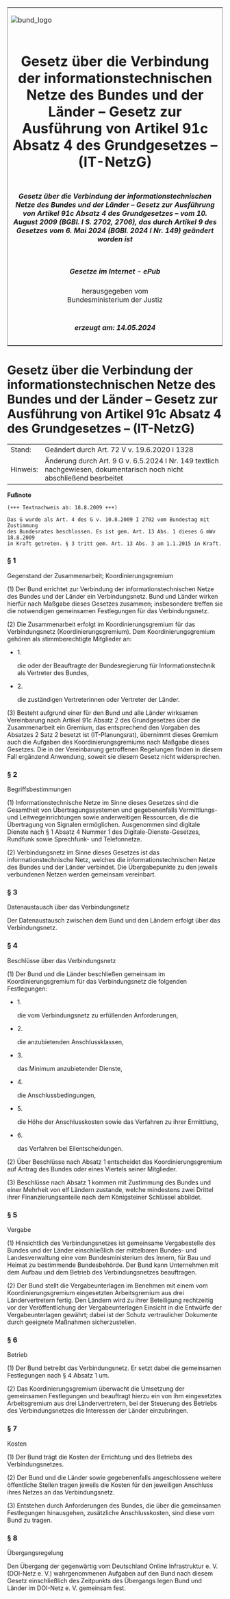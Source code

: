 <span id="DECKBLATT.html"></span>

<table border="0" frame="border" width="100%">

<tr valign="top">

<td align="left">

![bund\_logo](BfJ_2021_Web_de_de.gif)

</td>

<td align="right">

 

</td>

</tr>

<tr align="center" valign="middle">

<td colspan="2">

# Gesetz über die Verbindung der informationstechnischen Netze des Bundes und der Länder – Gesetz zur Ausführung von Artikel 91c Absatz 4 des Grundgesetzes – (IT-NetzG)

</td>

</tr>

<tr align="center" valign="middle">

<td colspan="2">

##### Gesetz über die Verbindung der informationstechnischen Netze des Bundes und der Länder – Gesetz zur Ausführung von Artikel 91c Absatz 4 des Grundgesetzes – vom 10. August 2009 (BGBl. I S. 2702, 2706), das durch Artikel 9 des Gesetzes vom 6. Mai 2024 (BGBl. 2024 I Nr. 149) geändert worden ist

</td>

</tr>

<tr align="center" valign="middle">

<td colspan="2">

  
  

##### Gesetze im Internet - ePub  
  
herausgegeben vom  
Bundesministerium der Justiz

</td>

</tr>

<tr align="center" valign="bottom">

<td colspan="2">

  
  

##### erzeugt am: 14.05.2024

</td>

</tr>

</table>

<span id="BJNR270600009.html"></span>

# Gesetz über die Verbindung der informationstechnischen Netze des Bundes und der Länder – Gesetz zur Ausführung von Artikel 91c Absatz 4 des Grundgesetzes – (IT-NetzG)

<div>

<div class="jnhtml">

|          |                                                                                                                        |
| -------- | ---------------------------------------------------------------------------------------------------------------------- |
| Stand:   | Geändert durch Art. 72 V v. 19.6.2020 I 1328                                                                           |
| Hinweis: | Änderung durch Art. 9 G v. 6.5.2024 I Nr. 149 textlich nachgewiesen, dokumentarisch noch nicht abschließend bearbeitet |

</div>

</div>

<div>

  
**Fußnote**

<div class="jnhtml">

<div>

<div class="jurAbsatz">

  

    (+++ Textnachweis ab: 18.8.2009 +++)
     
    Das G wurde als Art. 4 des G v. 10.8.2009 I 2702 vom Bundestag mit Zustimmung 
    des Bundesrates beschlossen. Es ist gem. Art. 13 Abs. 1 dieses G mWv 18.8.2009 
    in Kraft getreten. § 3 tritt gem. Art. 13 Abs. 3 am 1.1.2015 in Kraft. 

</div>

</div>

</div>

</div>

<span id="BJNR270600009BJNE000100000.html"></span>

### § 1  
Gegenstand der Zusammenarbeit; Koordinierungsgremium

<div>

<div class="jnhtml">

<div>

<div class="jurAbsatz">

(1) Der Bund errichtet zur Verbindung der informationstechnischen Netze
des Bundes und der Länder ein Verbindungsnetz. Bund und Länder wirken
hierfür nach Maßgabe dieses Gesetzes zusammen; insbesondere treffen sie
die notwendigen gemeinsamen Festlegungen für das Verbindungsnetz.

</div>

<div class="jurAbsatz">

(2) Die Zusammenarbeit erfolgt im Koordinierungsgremium für das
Verbindungsnetz (Koordinierungsgremium). Dem Koordinierungsgremium
gehören als stimmberechtigte Mitglieder an:

  - 1\.
    
    <div>
    
    die oder der Beauftragte der Bundesregierung für Informationstechnik
    als Vertreter des Bundes,
    
    </div>

  - 2\.
    
    <div>
    
    die zuständigen Vertreterinnen oder Vertreter der Länder.
    
    </div>

</div>

<div class="jurAbsatz">

(3) Besteht aufgrund einer für den Bund und alle Länder wirksamen
Vereinbarung nach Artikel 91c Absatz 2 des Grundgesetzes über die
Zusammenarbeit ein Gremium, das entsprechend den Vorgaben des Absatzes 2
Satz 2 besetzt ist (IT-Planungsrat), übernimmt dieses Gremium auch die
Aufgaben des Koordinierungsgremiums nach Maßgabe dieses Gesetzes. Die in
der Vereinbarung getroffenen Regelungen finden in diesem Fall ergänzend
Anwendung, soweit sie diesem Gesetz nicht widersprechen.

</div>

</div>

</div>

</div>

<span id="BJNR270600009BJNE000201130.html"></span>

### § 2  
Begriffsbestimmungen

<div>

<div class="jnhtml">

<div>

<div class="jurAbsatz">

(1) Informationstechnische Netze im Sinne dieses Gesetzes sind die
Gesamtheit von Übertragungssystemen und gegebenenfalls Vermittlungs- und
Leitwegeinrichtungen sowie anderweitigen Ressourcen, die die Übertragung
von Signalen ermöglichen. Ausgenommen sind digitale Dienste nach § 1
Absatz 4 Nummer 1 des Digitale-Dienste-Gesetzes, Rundfunk sowie
Sprechfunk- und Telefonnetze.

</div>

<div class="jurAbsatz">

(2) Verbindungsnetz im Sinne dieses Gesetzes ist das
informationstechnische Netz, welches die informationstechnischen Netze
des Bundes und der Länder verbindet. Die Übergabepunkte zu den jeweils
verbundenen Netzen werden gemeinsam vereinbart.

</div>

</div>

</div>

</div>

<span id="BJNR270600009BJNE000300000.html"></span>

### § 3  
Datenaustausch über das Verbindungsnetz

<div>

<div class="jnhtml">

<div>

<div class="jurAbsatz">

Der Datenaustausch zwischen dem Bund und den Ländern erfolgt über das
Verbindungsnetz.

</div>

</div>

</div>

</div>

<span id="BJNR270600009BJNE000400000.html"></span>

### § 4  
Beschlüsse über das Verbindungsnetz

<div>

<div class="jnhtml">

<div>

<div class="jurAbsatz">

(1) Der Bund und die Länder beschließen gemeinsam im
Koordinierungsgremium für das Verbindungsnetz die folgenden
Festlegungen:

  - 1\.
    
    <div>
    
    die vom Verbindungsnetz zu erfüllenden Anforderungen,
    
    </div>

  - 2\.
    
    <div>
    
    die anzubietenden Anschlussklassen,
    
    </div>

  - 3\.
    
    <div>
    
    das Minimum anzubietender Dienste,
    
    </div>

  - 4\.
    
    <div>
    
    die Anschlussbedingungen,
    
    </div>

  - 5\.
    
    <div>
    
    die Höhe der Anschlusskosten sowie das Verfahren zu ihrer
    Ermittlung,
    
    </div>

  - 6\.
    
    <div>
    
    das Verfahren bei Eilentscheidungen.
    
    </div>

</div>

<div class="jurAbsatz">

(2) Über Beschlüsse nach Absatz 1 entscheidet das Koordinierungsgremium
auf Antrag des Bundes oder eines Viertels seiner Mitglieder.

</div>

<div class="jurAbsatz">

(3) Beschlüsse nach Absatz 1 kommen mit Zustimmung des Bundes und einer
Mehrheit von elf Ländern zustande, welche mindestens zwei Drittel ihrer
Finanzierungsanteile nach dem Königsteiner Schlüssel abbildet.

</div>

</div>

</div>

</div>

<span id="BJNR270600009BJNE000501116.html"></span>

### § 5  
Vergabe

<div>

<div class="jnhtml">

<div>

<div class="jurAbsatz">

(1) Hinsichtlich des Verbindungsnetzes ist gemeinsame Vergabestelle des
Bundes und der Länder einschließlich der mittelbaren Bundes- und
Landesverwaltung eine vom Bundesministerium des Innern, für Bau und
Heimat zu bestimmende Bundesbehörde. Der Bund kann Unternehmen mit dem
Aufbau und dem Betrieb des Verbindungsnetzes beauftragen.

</div>

<div class="jurAbsatz">

(2) Der Bund stellt die Vergabeunterlagen im Benehmen mit einem vom
Koordinierungsgremium eingesetzten Arbeitsgremium aus drei
Ländervertretern fertig. Den Ländern wird zu ihrer Beteiligung
rechtzeitig vor der Veröffentlichung der Vergabeunterlagen Einsicht in
die Entwürfe der Vergabeunterlagen gewährt; dabei ist der Schutz
vertraulicher Dokumente durch geeignete Maßnahmen sicherzustellen.

</div>

</div>

</div>

</div>

<span id="BJNR270600009BJNE000600000.html"></span>

### § 6  
Betrieb

<div>

<div class="jnhtml">

<div>

<div class="jurAbsatz">

(1) Der Bund betreibt das Verbindungsnetz. Er setzt dabei die
gemeinsamen Festlegungen nach § 4 Absatz 1 um.

</div>

<div class="jurAbsatz">

(2) Das Koordinierungsgremium überwacht die Umsetzung der gemeinsamen
Festlegungen und beauftragt hierzu ein von ihm eingesetztes
Arbeitsgremium aus drei Ländervertretern, bei der Steuerung des Betriebs
des Verbindungsnetzes die Interessen der Länder einzubringen.

</div>

</div>

</div>

</div>

<span id="BJNR270600009BJNE000700000.html"></span>

### § 7  
Kosten

<div>

<div class="jnhtml">

<div>

<div class="jurAbsatz">

(1) Der Bund trägt die Kosten der Errichtung und des Betriebs des
Verbindungsnetzes.

</div>

<div class="jurAbsatz">

(2) Der Bund und die Länder sowie gegebenenfalls angeschlossene weitere
öffentliche Stellen tragen jeweils die Kosten für den jeweiligen
Anschluss ihres Netzes an das Verbindungsnetz.

</div>

<div class="jurAbsatz">

(3) Entstehen durch Anforderungen des Bundes, die über die gemeinsamen
Festlegungen hinausgehen, zusätzliche Anschlusskosten, sind diese vom
Bund zu tragen.

</div>

</div>

</div>

</div>

<span id="BJNR270600009BJNE000800000.html"></span>

### § 8  
Übergangsregelung

<div>

<div class="jnhtml">

<div>

<div class="jurAbsatz">

Den Übergang der gegenwärtig vom Deutschland Online Infrastruktur e. V.
(DOI-Netz e. V.) wahrgenommenen Aufgaben auf den Bund nach diesem Gesetz
einschließlich des Zeitpunkts des Übergangs legen Bund und Länder im
DOI-Netz e. V. gemeinsam fest.

</div>

</div>

</div>

</div>
